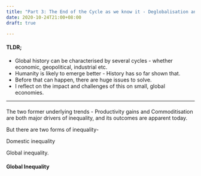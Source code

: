 ```yaml
---
title: "Part 3: The End of the Cycle as we know it - Deglobalisation and the limits to growth"
date: 2020-10-24T21:00+08:00
draft: true

---
```


#### TLDR;

- Global history can be characterised by several cycles - whether economic, geopolitical, industrial etc. 
- Humanity is likely to emerge better - History has so far shown that.
- Before that can happen, there are huge issues to solve.
- I reflect on the impact and challenges of this on small, global economies.

---

#### 







The two former underlying trends - Productivity gains and Commoditisation are both major drivers of inequality, and its outcomes are apparent today.

But there are two forms of inequality-

Domestic inequality

Global inequality.



#### Global Inequality



